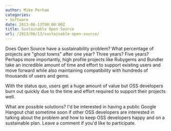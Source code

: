 ```yaml
---
author: Mike Perham
categories:
- Software
date: 2013-06-13T00:00:00Z
title: Sustainable Open Source
url: /2013/06/13/sustainable-open-source/
---
```


Does Open Source have a sustainability problem? What percentage of projects are "ghost towns" after one year? Three years? Five years? Perhaps more importantly, high profile projects like Rubygems and Bundler take an incredible amount of time and effort to support existing users and move forward while also maintaining compatibility with hundreds of thousands of users and gems.

With the status quo, users get a huge amount of value but OSS developers burn out quickly due to the time and effort required to support their projects well.

What are possible solutions? I'd be interested in having a public Google Hangout chat sometime soon if other OSS developers are interested in talking about the problem and how to keep OSS developers happy and on a sustainable plan. Leave a comment if you'd like to participate.

